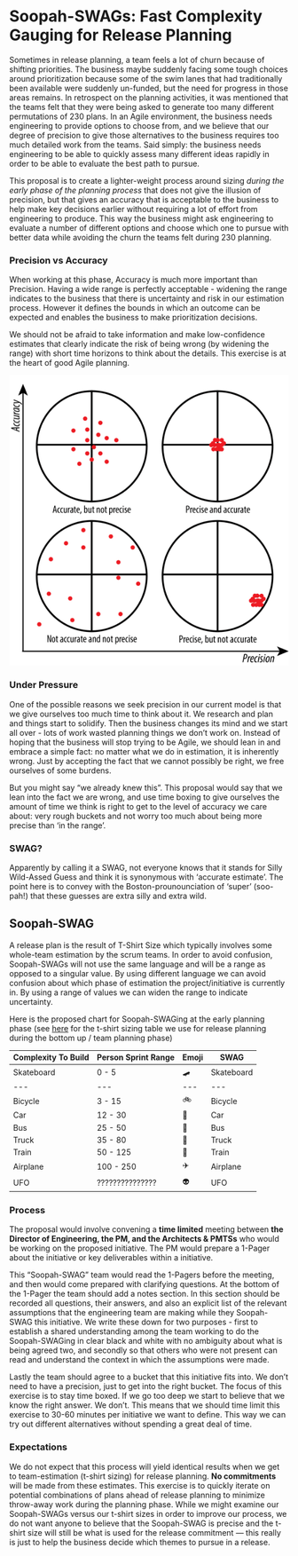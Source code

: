 # Soopah-SWAGs: Fast Complexity Gauging for Release Planning

Sometimes in release planning, a team feels a lot of churn because of shifting priorities. The business maybe suddenly facing some tough choices around prioritization because some of the swim lanes that had traditionally been available were suddenly un-funded, but the need for progress in those areas remains. In retrospect on the planning activities, it was mentioned that the teams felt that they were being asked to generate too many different permutations of 230 plans. In an Agile environment, the business needs engineering to provide options to choose from, and we believe that our degree of precision to give those alternatives to the business requires too much detailed work from the teams. Said simply: the business needs engineering to be able to quickly assess many different ideas rapidly in order to be able to evaluate the best path to pursue.

This proposal is to create a lighter-weight process around sizing *during the early phase of the planning process* that does not give the illusion of precision, but that gives an accuracy that is acceptable to the business to help make key decisions earlier without requiring a lot of effort from engineering to produce. This way the business might ask engineering to evaluate a number of different options and choose which one to pursue with better data while avoiding the churn the teams felt during 230 planning. 

### Precision vs Accuracy

When working at this phase, Accuracy is much more important than Precision. Having a wide range is perfectly acceptable - widening the range indicates to the business that there is uncertainty and risk in our estimation process. However it defines the bounds in which an outcome can be expected and enables the business to make prioritization decisions.

We should not be afraid to take information and make low-confidence estimates that clearly indicate the risk of being wrong (by widening the range) with short time horizons to think about the details. This exercise is at the heart of good Agile planning.  

![Precision vs Accuracy](PrecisionVsAccuracy2.png)

### Under Pressure

One of the possible reasons we seek precision in our current model is that we give ourselves too much time to think about it. We research and plan and things start to solidify. Then the business changes its mind and we start all over - lots of work wasted planning things we don’t work on. Instead of hoping that the business will stop trying to be Agile, we should lean in and embrace a simple fact: no matter what we do in estimation, it is inherently wrong. Just by accepting the fact that we cannot possibly be right, we free ourselves of some burdens. 

But you might say “we already knew this”. This proposal would say that we lean into the fact we are wrong, and use time boxing to give ourselves the amount of time we think is right to get to the level of accuracy we care about: very rough buckets and not worry too much about being more precise than ‘in the range’.

### SWAG?

Apparently by calling it a SWAG, not everyone knows that it stands for Silly Wild-Assed Guess and think it is synonymous with ‘accurate estimate’. The point here is to convey with the Boston-prounounciation of ‘super’ (soo-pah!) that these guesses are extra silly and extra wild. 

## Soopah-SWAG

A release plan is the result of T-Shirt Size which typically involves some whole-team estimation by the scrum teams. In order to avoid confusion, Soopah-SWAGs will not use the same language and will be a range as opposed to a singular value. By using different language we can avoid confusion about which phase of estimation the project/initiative is currently in. By using a range of values we can widen the range to indicate uncertainty. 

Here is the proposed chart for Soopah-SWAGing at the early planning phase (see [here](https://salesforce.quip.com/oVtxAKKWDiFh#HORACAew2Tn) for the t-shirt sizing table we use for release planning during the bottom up / team planning phase)

|Complexity To Build	|Person Sprint Range	|Emoji	|SWAG	|
|---	|---	|---	|---	|
|Skateboard	|0 - 5	|🛹	|Skateboard	|
|---	|---	|---	|---	|
|Bicycle	|3 - 15	|🚲	|Bicycle	|
|Car	|12 - 30	|🚗	|Car	|
|Bus	|25 - 50	|🚌	|Bus	|
|Truck	|35 - 80	|🚚	|Truck	|
|Train	|50 - 125	|🚃	|Train	|
|Airplane	|100 - 250	|✈️	|Airplane	|
|UFO	|???????????????	|👽	|UFO	|

### Process

The proposal would involve convening a **time limited** meeting between **the Director of Engineering, the PM, and the Architects & PMTSs** who would be working on the proposed initiative.  The PM would prepare a 1-Pager about the initiative or key deliverables within a initiative. 

This “Soopah-SWAG” team would read the 1-Pagers before the meeting, and then would come prepared with clarifying questions. At the bottom of the 1-Pager the team should add a notes section. In this section should be recorded all questions, their answers, and also an explicit list of the relevant assumptions that the engineering team are making while they Soopah-SWAG this initiative. We write these down for two purposes - first to establish a shared understanding among the team working to do the Soopah-SWAGing in clear black and white with no ambiguity about what is being agreed two, and secondly so that others who were not present can read and understand the context in which the assumptions were made. 

Lastly the team should agree to a bucket that this initiative fits into. We don’t need to have a precision, just to get into the right bucket. The focus of this exercise is to stay time boxed. If we go too deep we start to believe that we know the right answer. We don’t. This means that we should time limit this exercise to 30-60 minutes per initiative we want to define. This way we can try out different alternatives without spending a great deal of time. 

### Expectations

We do not expect that this process will yield identical results when we get to team-estimation (t-shirt sizing) for release planning. **No commitments** will be made from these estimates. This exercise is to quickly iterate on potential combinations of plans ahead of release planning to minimize throw-away work during the planning phase. While we might examine our Soopah-SWAGs versus our t-shirt sizes in order to improve our process, we do not want anyone to believe that the Soopah-SWAG is precise and the t-shirt size will still be what is used for the release commitment — this really is just to help the business decide which themes to pursue in a release.






